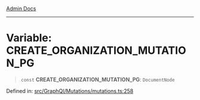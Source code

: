 [Admin Docs](/)

***

# Variable: CREATE\_ORGANIZATION\_MUTATION\_PG

> `const` **CREATE\_ORGANIZATION\_MUTATION\_PG**: `DocumentNode`

Defined in: [src/GraphQl/Mutations/mutations.ts:258](https://github.com/PalisadoesFoundation/talawa-admin/blob/main/src/GraphQl/Mutations/mutations.ts#L258)
